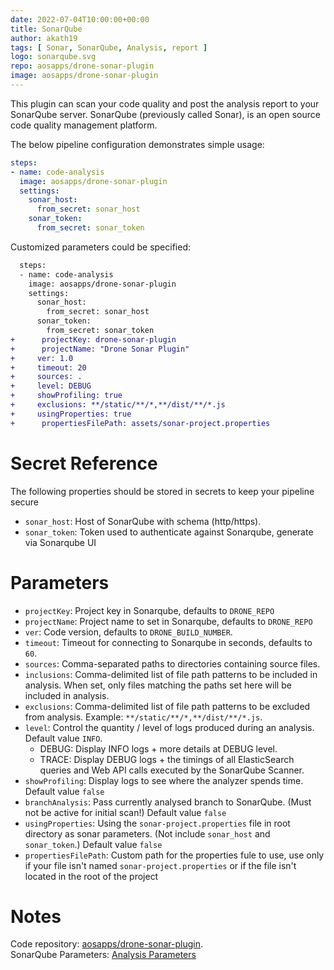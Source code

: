```yaml
---
date: 2022-07-04T10:00:00+00:00
title: SonarQube
author: akath19
tags: [ Sonar, SonarQube, Analysis, report ]
logo: sonarqube.svg
repo: aosapps/drone-sonar-plugin
image: aosapps/drone-sonar-plugin
---
```


This plugin can scan your code quality and post the analysis report to your SonarQube server. SonarQube (previously called Sonar), is an open source code quality management platform.

The below pipeline configuration demonstrates simple usage:

```yaml
steps:
- name: code-analysis
  image: aosapps/drone-sonar-plugin
  settings:
    sonar_host:
      from_secret: sonar_host
    sonar_token:
      from_secret: sonar_token
```

Customized parameters could be specified:

```diff
  steps:
  - name: code-analysis
    image: aosapps/drone-sonar-plugin
    settings:
      sonar_host:
        from_secret: sonar_host
      sonar_token:
        from_secret: sonar_token
+      projectKey: drone-sonar-plugin
+      projectName: "Drone Sonar Plugin"
+     ver: 1.0
+     timeout: 20
+     sources: .
+     level: DEBUG
+     showProfiling: true
+     exclusions: **/static/**/*,**/dist/**/*.js
+     usingProperties: true
+      propertiesFilePath: assets/sonar-project.properties
```

# Secret Reference

The following properties should be stored in secrets to keep your pipeline secure
* `sonar_host`: Host of SonarQube with schema (http/https).
* `sonar_token`: Token used to authenticate against Sonarqube, generate via Sonarqube UI


# Parameters

* `projectKey`: Project key in Sonarqube, defaults to `DRONE_REPO`
* `projectName`: Project name to set in Sonarqube, defaults to `DRONE_REPO`
* `ver`: Code version, defaults to `DRONE_BUILD_NUMBER`.
* `timeout`: Timeout for connecting to Sonarqube in seconds, defaults to `60`.
* `sources`: Comma-separated paths to directories containing source files. 
* `inclusions`: Comma-delimited list of file path patterns to be included in analysis. When set, only files matching the paths set here will be included in analysis.
* `exclusions`: Comma-delimited list of file path patterns to be excluded from analysis. Example: `**/static/**/*,**/dist/**/*.js`.
* `level`: Control the quantity / level of logs produced during an analysis. Default value `INFO`. 
    * DEBUG: Display INFO logs + more details at DEBUG level.
    * TRACE: Display DEBUG logs + the timings of all ElasticSearch queries and Web API calls executed by the SonarQube Scanner.
* `showProfiling`: Display logs to see where the analyzer spends time. Default value `false`
* `branchAnalysis`: Pass currently analysed branch to SonarQube. (Must not be active for initial scan!) Default value `false`
* `usingProperties`: Using the `sonar-project.properties` file in root directory as sonar parameters. (Not include `sonar_host` and `sonar_token`.) Default value `false`
* `propertiesFilePath`: Custom path for the properties fule to use, use only if your file isn't named `sonar-project.properties` or if the file isn't located in the root of the project


# Notes
Code repository: [aosapps/drone-sonar-plugin](https://github.com/akath19/drone-sonar-plugin).  
SonarQube Parameters: [Analysis Parameters](https://docs.sonarqube.org/display/SONAR/Analysis+Parameters)
